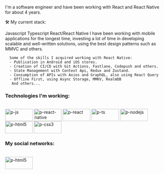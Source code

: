 I'm a software engineer and have been working with React and React Native for about 4 years.

   🛠️ My current stack:
      
   Javascript
   Typescript
   React/React Native
   I have been working with mobile applications for the longest time, 
   investing a lot of time in developing scalable and well-written solutions, 
   using the best design patterns such as MMVC and others.
   
      Some of the skills I acquired working with React Native:
      - Publication in Android and iOS stores.
      - Creation of CI/CD with Git Actions, Fastlane, Codepush and others.
      - State Management with Context Api, Redux and Zustand.
      - Consumption of APIs with Axios and GraphQL, also using React Query 
      - Offline First, using Async Storage, MMKV, RealmDB
       And others...
   
### Technologies I'm working:

<div style="display: inline_block"><br>
 <img align="center" alt="p-js" height="40" width="90" src="https://img.shields.io/badge/JavaScript-323330?style=for-the-badge&logo=javascript&logoColor=F7DF1E">
 <img align="center" alt="p-react-native" height="40" width="90" src="https://img.shields.io/badge/React_Native-20232A?style=for-the-badge&logo=react&logoColor=61DAFB">
 <img align="center" alt="p-react" height="40" width="90" src="https://img.shields.io/badge/React-20232A?style=for-the-badge&logo=react&logoColor=61DAFB">
 <img align="center" alt="p-ts" height="40" width="90" src="https://img.shields.io/badge/TypeScript-007ACC?style=for-the-badge&logo=typescript&logoColor=white">
 <img align="center" alt="p-nodejs" height="40" width="90" src="https://img.shields.io/badge/Node.js-43853D?style=for-the-badge&logo=node.js&logoColor=white">
 <img align="center" alt="p-html5" height="40" width="90" src="https://img.shields.io/badge/HTML5-E34F26?style=for-the-badge&logo=html5&logoColor=white">
 <img align="center" alt="p-css3" height="40" width="90" src="https://img.shields.io/badge/CSS3-1572B6?style=for-the-badge&logo=css3&logoColor=white">
</div>


### My social networks:
<div style="display: inline_block"><br>
   <a href="https://www.linkedin.com/in/paulo-cardoso-b76005109/?locale=en_US" title="Paulo's Linkedin" target="_blank">
   <img align="center" alt="p-html5" height="40" width="90" src="https://img.shields.io/badge/LinkedIn-0077B5?style=for-the-badge&logo=linkedin&logoColor=white">
</div>
